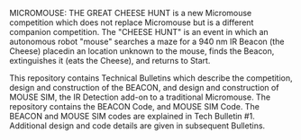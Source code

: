 MICROMOUSE: THE GREAT CHEESE HUNT is a new Micromouse competition which does not replace Micromouse but is a different companion competition. 
The "CHEESE HUNT" is an event in which an autonomous robot "mouse" searches a maze for a 940 nm IR Beacon (the Cheese) placedin an location 
unknown to the mouse, finds the Beacon, extinguishes it (eats the Cheese), and returns to Start. 

This repository contains Technical Bulletins which describe the competition, design and construction of the BEACON, and 
design and construction of MOUSE SIM, the IR Detection add-on to a traditional Micromouse. The repository contains the BEACON Code, 
and MOUSE SIM Code. The BEACON and MOUSE SIM codes are explained in Tech Bulletin #1. Additional design and code details are given 
in subsequent Bulletins.    
